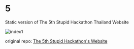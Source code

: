 # 5

Static version of The 5th Stupid Hackathon Thailand Website

![index1](https://user-images.githubusercontent.com/28398789/128151508-daa93351-cc65-4d26-83e0-b30eb46e6e0e.png)

original repo: [The 5th Stupid Hackathon's Website](https://github.com/StupidHackTH/Stupid-Hackathon-5-Webpage)
